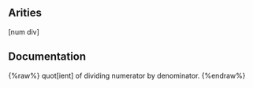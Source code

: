 ## Arities
[num div]

## Documentation
{%raw%}
quot[ient] of dividing numerator by denominator.
{%endraw%}
